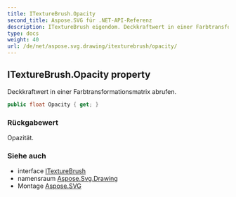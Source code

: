 ```yaml
---
title: ITextureBrush.Opacity
second_title: Aspose.SVG für .NET-API-Referenz
description: ITextureBrush eigendom. Deckkraftwert in einer Farbtransformationsmatrix abrufen.
type: docs
weight: 40
url: /de/net/aspose.svg.drawing/itexturebrush/opacity/
---
```

## ITextureBrush.Opacity property

Deckkraftwert in einer Farbtransformationsmatrix abrufen.

```csharp
public float Opacity { get; }
```

### Rückgabewert

Opazität.

### Siehe auch

* interface [ITextureBrush](../)
* namensraum [Aspose.Svg.Drawing](../../itexturebrush/)
* Montage [Aspose.SVG](../../../)


